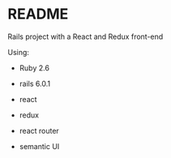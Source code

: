 # README

Rails project with a React and Redux front-end

Using:
* Ruby 2.6

* rails 6.0.1

* react

* redux

* react router

* semantic UI
